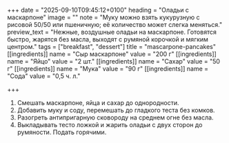 +++
date = "2025-09-10T09:45:12+0100"
heading = "Оладьи с маскарпоне"
image = ""
note = "Муку можно взять кукурузную с рисовой 50/50 или пшеничную; её количество может слегка меняться."
preview_text = "Нежные, воздушные оладьи на маскарпоне. Готовятся быстро, жарятся без масла, выходят с румяной корочкой и мягким центром."
tags = ["breakfast", "dessert"]
title = "mascarpone-pancakes"
[[ingredients]]
name = "Сыр маскарпоне"
value = "200 г"
[[ingredients]]
name = "Яйцо"
value = "2 шт."
[[ingredients]]
name = "Сахар"
value = "50 г"
[[ingredients]]
name = "Мука"
value = "90 г"
[[ingredients]]
name = "Сода"
value = "0,5 ч. л."

+++
1. Смешать маскарпоне, яйца и сахар до однородности.
2. Добавить муку и соду, перемешать до гладкого теста без комков.
3. Разогреть антипригарную сковороду на среднем огне без масла.
4. Выкладывать тесто ложкой и жарить оладьи с двух сторон до румяности. Подать горячими.

